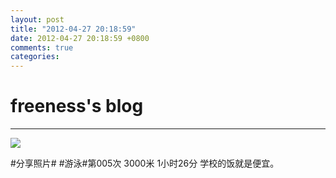 ```yaml
---
layout: post
title: "2012-04-27 20:18:59"
date: 2012-04-27 20:18:59 +0800
comments: true
categories: 
---
```


# freeness's blog

----------

![](http://okqmqrbgo.bkt.clouddn.com/201204272018591.jpg)

>
\#分享照片\# \#游泳\#第005次 3000米 1小时26分 学校的饭就是便宜。